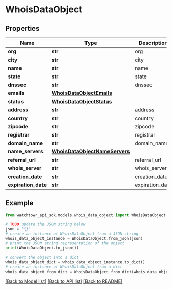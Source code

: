 # WhoisDataObject


## Properties

Name | Type | Description | Notes
------------ | ------------- | ------------- | -------------
**org** | **str** | org | [optional] 
**city** | **str** | city | [optional] 
**name** | **str** | name | [optional] 
**state** | **str** | state | [optional] 
**dnssec** | **str** | dnssec | [optional] 
**emails** | [**WhoisDataObjectEmails**](WhoisDataObjectEmails.md) |  | [optional] 
**status** | [**WhoisDataObjectStatus**](WhoisDataObjectStatus.md) |  | [optional] 
**address** | **str** | address | [optional] 
**country** | **str** | country | [optional] 
**zipcode** | **str** | zipcode | [optional] 
**registrar** | **str** | registrar | [optional] 
**domain_name** | **str** | domain_name | [optional] 
**name_servers** | [**WhoisDataObjectNameServers**](WhoisDataObjectNameServers.md) |  | [optional] 
**referral_url** | **str** | referral_url | [optional] 
**whois_server** | **str** | whois_server | [optional] 
**creation_date** | **str** | creation_date | [optional] 
**expiration_date** | **str** | expiration_date | [optional] 

## Example

```python
from watchtowr_api_sdk.models.whois_data_object import WhoisDataObject

# TODO update the JSON string below
json = "{}"
# create an instance of WhoisDataObject from a JSON string
whois_data_object_instance = WhoisDataObject.from_json(json)
# print the JSON string representation of the object
print(WhoisDataObject.to_json())

# convert the object into a dict
whois_data_object_dict = whois_data_object_instance.to_dict()
# create an instance of WhoisDataObject from a dict
whois_data_object_from_dict = WhoisDataObject.from_dict(whois_data_object_dict)
```
[[Back to Model list]](../README.md#documentation-for-models) [[Back to API list]](../README.md#documentation-for-api-endpoints) [[Back to README]](../README.md)


